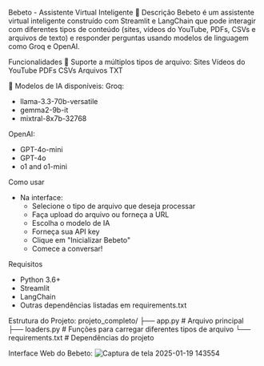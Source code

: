 Bebeto - Assistente Virtual Inteligente 🤖
Descrição
Bebeto é um assistente virtual inteligente construído com Streamlit e LangChain que pode interagir com diferentes tipos de conteúdo (sites, vídeos do YouTube, PDFs, CSVs e arquivos de texto) e responder perguntas usando modelos de linguagem como Groq e OpenAI.

Funcionalidades
📄 Suporte a múltiplos tipos de arquivo:
Sites
Vídeos do YouTube
PDFs
CSVs
Arquivos TXT

🤖 Modelos de IA disponíveis:
Groq:
- llama-3.3-70b-versatile
- gemma2-9b-it
- mixtral-8x7b-32768
  
OpenAI:
- GPT-4o-mini
- GPT-4o
- o1 and o1-mini

Como usar
- Na interface:
  - Selecione o tipo de arquivo que deseja processar
  - Faça upload do arquivo ou forneça a URL
  - Escolha o modelo de IA
  - Forneça sua API key
  - Clique em "Inicializar Bebeto"
  - Comece a conversar!

Requisitos
- Python 3.6+
- Streamlit
- LangChain
- Outras dependências listadas em requirements.txt
  
Estrutura do Projeto:
  projeto_completo/
  ├── app.py              # Arquivo principal
  ├── loaders.py          # Funções para carregar diferentes tipos de arquivo
  └── requirements.txt    # Dependências do projeto

  Interface Web do Bebeto:
![Captura de tela 2025-01-19 143554](https://github.com/user-attachments/assets/dd3cf976-a3ea-4b8c-91a9-8b77c537e6aa)

